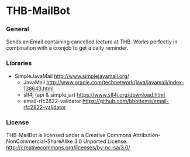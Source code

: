 # THB-MailBot

### General 

Sends an Email containing cancelled lecture at THB. Works perfectly in combination with a cronjob to get a daily reminder.

### Libraries 

 - SimpleJavaMail http://www.simplejavamail.org/
   - JavaMail http://www.oracle.com/technetwork/java/javamail/index-138643.html
   - slf4j (api & simple.jar) https://www.slf4j.org/download.html
   - email-rfc2822-validator https://github.com/bbottema/email-rfc2822-validator

### License 

THB-MailBot is licensed under a Creative Commons Attribution-NonCommercial-ShareAlike 3.0 Unported License.
http://creativecommons.org/licenses/by-nc-sa/3.0/
